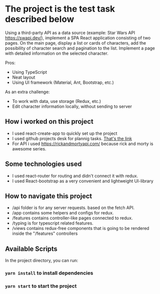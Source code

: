 # The project is the test task described below

Using a third-party API as a data source (example: Star Wars API https://swapi.dev/), implement a SPA React application consisting of two pages.
On the main page, display a list or cards of characters, add the possibility of character search and pagination to the list.
Implement a page with detailed information on the selected character.

Pros:
+ Using TypeScript
+ Neat layout
+ Using UI framework (Material, Ant, Bootstrap, etc.)

As an extra challenge:
+ To work with data, use storage (Redux, etc.)
+ Edit character information locally, without sending to server

## How i worked on this project

+ I used react-create-app to quickly set up the project
+ I used github projects desk for plannig tasks. [That's the link](https://github.com/users/IntensNow/projects/2/views/1)
+ For API i used https://rickandmortyapi.com/ because rick and morty is awesome series.

## Some technologies used

+ I used react-router for routing and didn't connect it with redux. 
+ I used React-bootstrap as a very convenient and lightweight UI-library

## How to navigate this project
+ /api folder is for any server requests. based on the fetch API.
+ /app contains some helpers and configs for redux.
+ /features contains controller-like pages connected to redux.
+ /typing is for typescript related features.
+ /views contains redux-free components that is going to be rendered inside the "/features" controllers

## Available Scripts

In the project directory, you can run:

### `yarn install` to install dependencies

### `yarn start` to start the project
